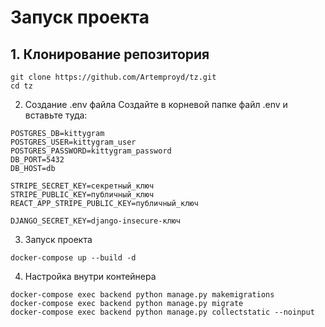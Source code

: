 # Запуск проекта

## 1. Клонирование репозитория  
```
git clone https://github.com/Artemproyd/tz.git
cd tz
```
2. Создание .env файла
Создайте в корневой папке файл .env и вставьте туда:

```
POSTGRES_DB=kittygram
POSTGRES_USER=kittygram_user
POSTGRES_PASSWORD=kittygram_password
DB_PORT=5432
DB_HOST=db

STRIPE_SECRET_KEY=секретный_ключ
STRIPE_PUBLIC_KEY=публичный_ключ
REACT_APP_STRIPE_PUBLIC_KEY=публичный_ключ

DJANGO_SECRET_KEY=django-insecure-ключ
```
3. Запуск проекта
```
docker-compose up --build -d
```
4. Настройка внутри контейнера
```
docker-compose exec backend python manage.py makemigrations
docker-compose exec backend python manage.py migrate
docker-compose exec backend python manage.py collectstatic --noinput
```
